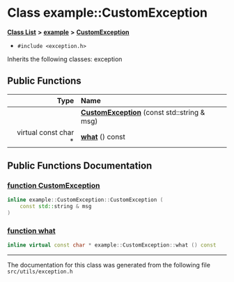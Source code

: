 
# Class example::CustomException


[**Class List**](annotated.md) **>** [**example**](namespaceexample.md) **>** [**CustomException**](classexample_1_1_custom_exception.md)





* `#include <exception.h>`



Inherits the following classes: exception












## Public Functions

| Type | Name |
| ---: | :--- |
|   | [**CustomException**](classexample_1_1_custom_exception.md#function-customexception) (const std::string & msg) <br> |
| virtual const char \* | [**what**](classexample_1_1_custom_exception.md#function-what) () const<br> |








## Public Functions Documentation


### <a href="#function-customexception" id="function-customexception">function CustomException </a>


```cpp
inline example::CustomException::CustomException (
    const std::string & msg
) 
```



### <a href="#function-what" id="function-what">function what </a>


```cpp
inline virtual const char * example::CustomException::what () const
```



------------------------------
The documentation for this class was generated from the following file `src/utils/exception.h`